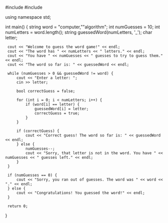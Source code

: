 #include <iostream> 
 #include <string> 
  
 using namespace std; 
  
 int main() { 
     string word = "computer,""algorithm"; 
     int numGuesses = 10; 
     int numLetters = word.length(); 
     string guessedWord(numLetters, '_'); 
     char letter; 
  
     cout << "Welcome to guess the word game!" << endl; 
     cout << "The word has " << numLetters << " letters." << endl; 
     cout << "You have " << numGuesses << " guesses to try to guess them." << endl; 
     cout << "The word so far is: " << guessedWord << endl; 
  
     while (numGuesses > 0 && guessedWord != word) { 
         cout << "Enter a letter: "; 
         cin >> letter; 
  
         bool correctGuess = false; 
  
         for (int i = 0; i < numLetters; i++) { 
             if (word[i] == letter) { 
                 guessedWord[i] = letter; 
                 correctGuess = true; 
             } 
         } 
  
         if (correctGuess) { 
             cout << "Correct guess! The word so far is: " << guessedWord << endl; 
         } else { 
             numGuesses--; 
             cout << "Sorry, that letter is not in the word. You have " << numGuesses << " guesses left." << endl; 
         } 
     } 
  
     if (numGuesses == 0) { 
         cout << "Sorry, you ran out of guesses. The word was " << word << "." << endl; 
     } else { 
         cout << "Congratulations! You guessed the word!" << endl; 
     } 
  
     return 0; 
 }
